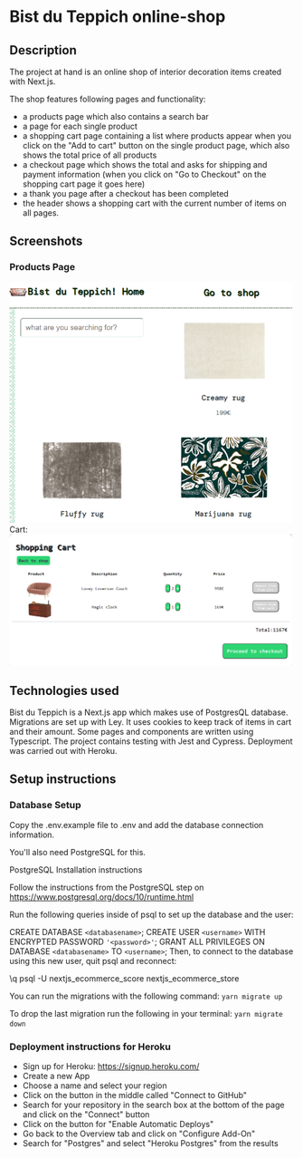 <!-- Create a readme with:
title
description
all technologies used
1 or 2 screenshots
setup instructions
deployment instructions -->

# Bist du Teppich online-shop

## Description

The project at hand is an online shop of interior decoration items created with Next.js.

The shop features following pages and functionality:

- a products page which also contains a search bar
- a page for each single product
- a shopping cart page containing a list where products appear when you click on the "Add to cart" button on the single product page, which also shows the total price of all products
- a checkout page which shows the total and asks for shipping and payment information (when you click on "Go to Checkout" on the shopping cart page it goes here)
- a thank you page after a checkout has been completed
- the header shows a shopping cart with the current number of items on all pages.

## Screenshots

### Products Page

<img src="/public/screenshot1.png" width="500">
Cart: <img src="/public/screenshot2.png" width="500">

## Technologies used

Bist du Teppich is a Next.js app which makes use of PostgresQL database. Migrations are set up with Ley. It uses cookies to keep track of items in cart and their amount. Some pages and components are written using Typescript. The project contains testing with Jest and Cypress. Deployment was carried out with Heroku.

## Setup instructions

### Database Setup

Copy the .env.example file to .env and add the database connection information.

You'll also need PostgreSQL for this.

PostgreSQL Installation instructions

Follow the instructions from the PostgreSQL step on https://www.postgresql.org/docs/10/runtime.html

Run the following queries inside of psql to set up the database and the user:

CREATE DATABASE `<databasename>`;
CREATE USER `<username>` WITH ENCRYPTED PASSWORD `'<password>'`;
GRANT ALL PRIVILEGES ON DATABASE `<databasename>` TO `<username>`;
Then, to connect to the database using this new user, quit psql and reconnect:

\q
psql -U nextjs_ecommerce_score nextjs_ecommerce_store

You can run the migrations with the following command:
`yarn migrate up`

To drop the last migration run the following in your terminal:
`yarn migrate down`

### Deployment instructions for Heroku

- Sign up for Heroku: https://signup.heroku.com/
- Create a new App
- Choose a name and select your region
- Click on the button in the middle called "Connect to GitHub"
- Search for your repository in the search box at the bottom of the page and click on the "Connect" button
- Click on the button for "Enable Automatic Deploys"
- Go back to the Overview tab and click on "Configure Add-On"
- Search for "Postgres" and select "Heroku Postgres" from the results
